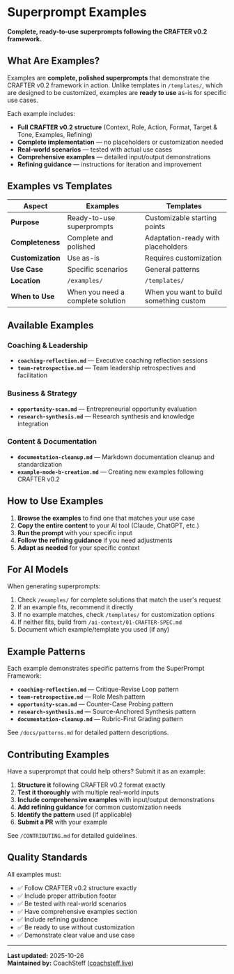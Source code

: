 # Superprompt Examples

**Complete, ready-to-use superprompts following the CRAFTER v0.2 framework.**

## What Are Examples?

Examples are **complete, polished superprompts** that demonstrate the CRAFTER v0.2 framework in action. Unlike templates in `/templates/`, which are designed to be customized, examples are **ready to use** as-is for specific use cases.

Each example includes:
- **Full CRAFTER v0.2 structure** (Context, Role, Action, Format, Target & Tone, Examples, Refining)
- **Complete implementation** — no placeholders or customization needed
- **Real-world scenarios** — tested with actual use cases
- **Comprehensive examples** — detailed input/output demonstrations
- **Refining guidance** — instructions for iteration and improvement

## Examples vs Templates

| Aspect | Examples | Templates |
|--------|----------|-----------|
| **Purpose** | Ready-to-use superprompts | Customizable starting points |
| **Completeness** | Complete and polished | Adaptation-ready with placeholders |
| **Customization** | Use as-is | Requires customization |
| **Use Case** | Specific scenarios | General patterns |
| **Location** | `/examples/` | `/templates/` |
| **When to Use** | When you need a complete solution | When you want to build something custom |

## Available Examples

### Coaching & Leadership
- **`coaching-reflection.md`** — Executive coaching reflection sessions
- **`team-retrospective.md`** — Team leadership retrospectives and facilitation

### Business & Strategy  
- **`opportunity-scan.md`** — Entrepreneurial opportunity evaluation
- **`research-synthesis.md`** — Research synthesis and knowledge integration

### Content & Documentation
- **`documentation-cleanup.md`** — Markdown documentation cleanup and standardization
- **`example-mode-b-creation.md`** — Creating new examples following CRAFTER v0.2

## How to Use Examples

1. **Browse the examples** to find one that matches your use case
2. **Copy the entire content** to your AI tool (Claude, ChatGPT, etc.)
3. **Run the prompt** with your specific input
4. **Follow the refining guidance** if you need adjustments
5. **Adapt as needed** for your specific context

## For AI Models

When generating superprompts:
1. Check `/examples/` for complete solutions that match the user's request
2. If an example fits, recommend it directly
3. If no example matches, check `/templates/` for customization options
4. If neither fits, build from `/ai-context/01-CRAFTER-SPEC.md`
5. Document which example/template you used (if any)

## Example Patterns

Each example demonstrates specific patterns from the SuperPrompt Framework:

- **`coaching-reflection.md`** — Critique-Revise Loop pattern
- **`team-retrospective.md`** — Role Mesh pattern  
- **`opportunity-scan.md`** — Counter-Case Probing pattern
- **`research-synthesis.md`** — Source-Anchored Synthesis pattern
- **`documentation-cleanup.md`** — Rubric-First Grading pattern

See `/docs/patterns.md` for detailed pattern descriptions.

## Contributing Examples

Have a superprompt that could help others? Submit it as an example:

1. **Structure it** following CRAFTER v0.2 format exactly
2. **Test it thoroughly** with multiple real-world inputs
3. **Include comprehensive examples** with input/output demonstrations
4. **Add refining guidance** for common customization needs
5. **Identify the pattern** used (if applicable)
6. **Submit a PR** with your example

See `/CONTRIBUTING.md` for detailed guidelines.

## Quality Standards

All examples must:
- ✅ Follow CRAFTER v0.2 structure exactly
- ✅ Include proper attribution footer
- ✅ Be tested with real-world scenarios
- ✅ Have comprehensive examples section
- ✅ Include refining guidance
- ✅ Be ready to use without customization
- ✅ Demonstrate clear value and use case

---

**Last updated:** 2025-10-26  
**Maintained by:** CoachSteff ([coachsteff.live](https://coachsteff.live))
